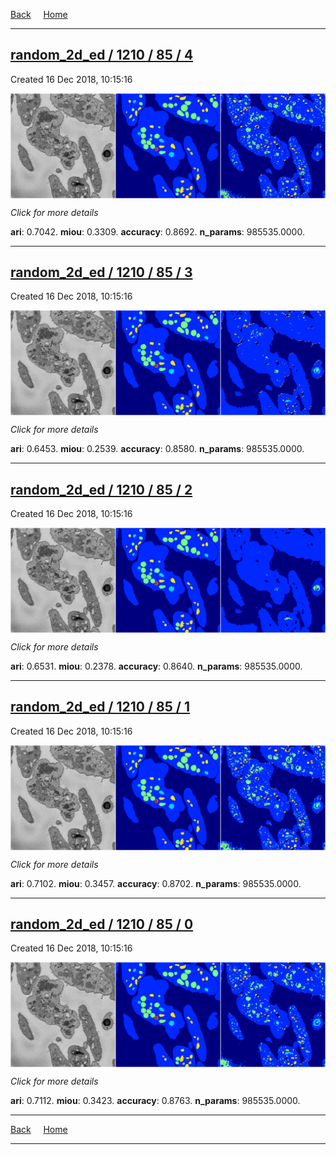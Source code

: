 
[Back](..)&nbsp;&nbsp;&nbsp;&nbsp;&nbsp;[Home](https://leapmanlab.github.io/snapshots)

---

<div class="summary"><a href="4"><h2>random_2d_ed / 1210 / 85 / 4</h2></a><p>Created 16 Dec 2018, 10:15:16
</p><a href="4"><img src="4/media/summary.png" align="center"></a><p>
<i>Click for more details</i>
</p></div>

**ari**: 0.7042. **miou**: 0.3309. **accuracy**: 0.8692. **n_params**: 985535.0000. 

---

<div class="summary"><a href="3"><h2>random_2d_ed / 1210 / 85 / 3</h2></a><p>Created 16 Dec 2018, 10:15:16
</p><a href="3"><img src="3/media/summary.png" align="center"></a><p>
<i>Click for more details</i>
</p></div>

**ari**: 0.6453. **miou**: 0.2539. **accuracy**: 0.8580. **n_params**: 985535.0000. 

---

<div class="summary"><a href="2"><h2>random_2d_ed / 1210 / 85 / 2</h2></a><p>Created 16 Dec 2018, 10:15:16
</p><a href="2"><img src="2/media/summary.png" align="center"></a><p>
<i>Click for more details</i>
</p></div>

**ari**: 0.6531. **miou**: 0.2378. **accuracy**: 0.8640. **n_params**: 985535.0000. 

---

<div class="summary"><a href="1"><h2>random_2d_ed / 1210 / 85 / 1</h2></a><p>Created 16 Dec 2018, 10:15:16
</p><a href="1"><img src="1/media/summary.png" align="center"></a><p>
<i>Click for more details</i>
</p></div>

**ari**: 0.7102. **miou**: 0.3457. **accuracy**: 0.8702. **n_params**: 985535.0000. 

---

<div class="summary"><a href="0"><h2>random_2d_ed / 1210 / 85 / 0</h2></a><p>Created 16 Dec 2018, 10:15:16
</p><a href="0"><img src="0/media/summary.png" align="center"></a><p>
<i>Click for more details</i>
</p></div>

**ari**: 0.7112. **miou**: 0.3423. **accuracy**: 0.8763. **n_params**: 985535.0000. 

---

[Back](..)&nbsp;&nbsp;&nbsp;&nbsp;&nbsp;[Home](https://leapmanlab.github.io/snapshots)

---